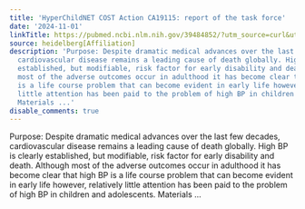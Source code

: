 ```yaml
---
title: 'HyperChildNET COST Action CA19115: report of the task force'
date: '2024-11-01'
linkTitle: https://pubmed.ncbi.nlm.nih.gov/39484852/?utm_source=curl&utm_medium=rss&utm_campaign=pubmed-2&utm_content=1FakS-2QOkCT8HsMOQP1bCRQ4YzyumYOmxmF0moLsQ3dFB1E9V&fc=20220326224207&ff=20241101195436&v=2.18.0.post9+e462414
source: heidelberg[Affiliation]
description: 'Purpose: Despite dramatic medical advances over the last few decades,
  cardiovascular disease remains a leading cause of death globally. High BP is clearly
  established, but modifiable, risk factor for early disability and death. Although
  most of the adverse outcomes occur in adulthood it has become clear that high BP
  is a life course problem that can become evident in early life however, relatively
  little attention has been paid to the problem of high BP in children and adolescents.
  Materials ...'
disable_comments: true
---
```

Purpose: Despite dramatic medical advances over the last few decades, cardiovascular disease remains a leading cause of death globally. High BP is clearly established, but modifiable, risk factor for early disability and death. Although most of the adverse outcomes occur in adulthood it has become clear that high BP is a life course problem that can become evident in early life however, relatively little attention has been paid to the problem of high BP in children and adolescents. Materials ...